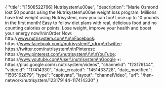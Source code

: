 {
    "title": "[1508522766] Nutrisystem\u00ae",
    "description": "Marie Osmond  lost 50 pounds using the Nutrisystem\u00ae weight loss program. Millions have lost weight using Nutrisystem, now you can too! Lose up to 10 pounds in the first month! Easy to follow diet plans with real, delicious food and no counting calories or points. Lose weight, improve your health and boost your energy now!\n\nOrder Now:  http:\/\/www.nutrisystem.com\/\n\nFacebook:  https:\/\/www.facebook.com\/nutrisystem?_rdr=p\nTwitter:  https:\/\/twitter.com\/nutrisystem\n\nPinterest:  https:\/\/www.pinterest.com\/nutrisystem\/\n\nYouTube: https:\/\/www.youtube.com\/user\/nutrisystem\nGoogle +:  https:\/\/plus.google.com\/+nutrisystem\/videos",
    "channelid": "123179144",
    "videoid": "117414330",
    "date_created": "1451433728",
    "date_modified": "1505162879",
    "type": "captivate",
    "layout": "channelVideo",
    "url": "\/hsn-network\/nutrisystem\/123179144-117414330"
}